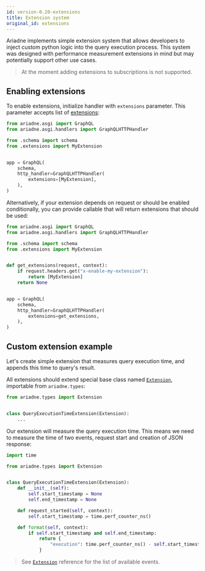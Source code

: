 ```yaml
---
id: version-0.20-extensions
title: Extension system
original_id: extensions
---
```


Ariadne implements simple extension system that allows developers to inject custom python logic into the query execution process. This system was designed with performance measurement extensions in mind but may potentially support other use cases.

> At the moment adding extensions to subscriptions is not supported.


## Enabling extensions

To enable extensions, initialize handler with `extensions` parameter. This parameter accepts list of [extensions](types-reference.md#extension):

```python
from ariadne.asgi import GraphQL
from ariadne.asgi.handlers import GraphQLHTTPHandler

from .schema import schema
from .extensions import MyExtension


app = GraphQL(
    schema,
    http_handler=GraphQLHTTPHandler(
        extensions=[MyExtension],
    ),
)
```

Alternatively, if your extension depends on request or should be enabled conditionally, you can provide callable that will return extensions that should be used:

```python
from ariadne.asgi import GraphQL
from ariadne.asgi.handlers import GraphQLHTTPHandler

from .schema import schema
from .extensions import MyExtension


def get_extensions(request, context):
    if request.headers.get("x-enable-my-extension"):
        return [MyExtension]
    return None


app = GraphQL(
    schema,
    http_handler=GraphQLHTTPHandler(
        extensions=get_extensions,
    ),
)
```


## Custom extension example

Let's create simple extension that measures query execution time, and appends this time to query's result.

All extensions should extend special base class named [`Extension`](types-reference.md#extension), importable from `ariadne.types`:

```python
from ariadne.types import Extension


class QueryExecutionTimeExtension(Extension):
    ...
```

Our extension will measure the query execution time. This means we need to measure the time of two events, request start and creation of JSON response:

```python
import time

from ariadne.types import Extension


class QueryExecutionTimeExtension(Extension):
    def __init__(self):
        self.start_timestamp = None
        self.end_timestamp = None

    def request_started(self, context):
        self.start_timestamp = time.perf_counter_ns()

    def format(self, context):
        if self.start_timestamp and self.end_timestamp:
            return {
                "execution": time.perf_counter_ns() - self.start_timestamp
            }
```

> See [`Extension`](types-reference.md#extension) reference for the list of available events.
